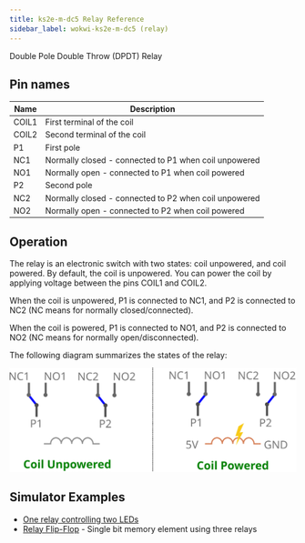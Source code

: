 ```yaml
---
title: ks2e-m-dc5 Relay Reference
sidebar_label: wokwi-ks2e-m-dc5 (relay)
---
```


Double Pole Double Throw (DPDT) Relay

<wokwi-ks2e-m-dc5 />

## Pin names

| Name  | Description                                           |
| ----- | ----------------------------------------------------- |
| COIL1 | First terminal of the coil                            |
| COIL2 | Second terminal of the coil                           |
| P1    | First pole                                            |
| NC1   | Normally closed - connected to P1 when coil unpowered |
| NO1   | Normally open - connected to P1 when coil powered     |
| P2    | Second pole                                           |
| NC2   | Normally closed - connected to P2 when coil unpowered |
| NO2   | Normally open - connected to P2 when coil powered     |

## Operation

The relay is an electronic switch with two states: coil unpowered, and coil powered. By default, the coil is unpowered. You can power the coil by applying voltage between the pins COIL1 and COIL2.

When the coil is unpowered, P1 is connected to NC1, and P2 is connected to NC2 (NC means for normally closed/connected).

When the coil is powered, P1 is connected to NO1, and P2 is connected to NO2 (NC means for normally open/disconnected).

The following diagram summarizes the states of the relay:

![Relay connections diagram](wokwi-ks2e-m-dc5-diagram.svg)

## Simulator Examples

- [One relay controlling two LEDs](https://wokwi.com/projects/322846360729551444)
- [Relay Flip-Flop](https://wokwi.com/projects/322802227591774802) - Single bit memory element using three relays
